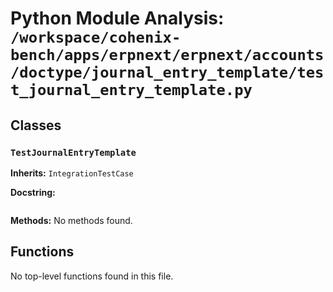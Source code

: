 # Python Module Analysis: `/workspace/cohenix-bench/apps/erpnext/erpnext/accounts/doctype/journal_entry_template/test_journal_entry_template.py`

## Classes

### `TestJournalEntryTemplate`
**Inherits:** `IntegrationTestCase`


**Docstring:**
```

```

**Methods:**
No methods found.




## Functions

No top-level functions found in this file.
